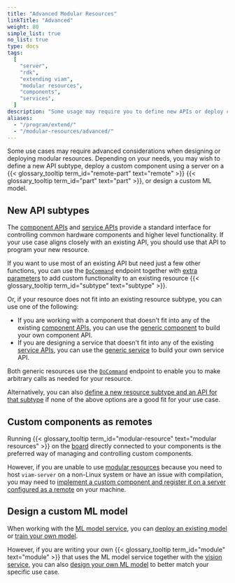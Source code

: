 ```yaml
---
title: "Advanced Modular Resources"
linkTitle: "Advanced"
weight: 80
simple_list: true
no_list: true
type: docs
tags:
  [
    "server",
    "rdk",
    "extending viam",
    "modular resources",
    "components",
    "services",
  ]
description: "Some usage may require you to define new APIs or deploy custom components using a server on a remote part"
aliases:
  - "/program/extend/"
  - "/modular-resources/advanced/"
---
```


Some use cases may require advanced considerations when designing or deploying modular resources.
Depending on your needs, you may wish to define a new API subtype, deploy a custom component using a server on a {{< glossary_tooltip term_id="remote-part" text="remote" >}} {{< glossary_tooltip term_id="part" text="part" >}}, or design a custom ML model.

## New API subtypes

The [component APIs](/program/apis/#component-apis) and [service APIs](/program/apis/#service-apis) provide a standard interface for controlling common hardware components and higher level functionality.
If your use case aligns closely with an existing API, you should use that API to program your new resource.

If you want to use most of an existing API but need just a few other functions, you can use the [`DoCommand`](/program/apis/#docommand) endpoint together with [extra parameters](/program/use-extra-params/) to add custom functionality to an existing resource {{< glossary_tooltip term_id="subtype" text="subtype" >}}.

Or, if your resource does not fit into an existing resource subtype, you can use one of the following:

- If you are working with a component that doesn't fit into any of the existing [component APIs](/program/apis/#component-apis), you can use the [generic component](/machine/components/generic/) to build your own component API.
- If you are designing a service that doesn't fit into any of the existing [service APIs](/program/apis/#service-apis), you can use the [generic service](/app/registry/advanced/generic/) to build your own service API.

Both generic resources use the [`DoCommand`](/program/apis/#docommand) endpoint to enable you to make arbitrary calls as needed for your resource.

Alternatively, you can also [define a new resource subtype and an API for that subtype](/app/registry/advanced/create-subtype/) if none of the above options are a good fit for your use case.

## Custom components as remotes

Running {{< glossary_tooltip term_id="modular-resource" text="modular resources" >}} on the [board](/machine/components/board/) directly connected to your components is the preferred way of managing and controlling custom components.

However, if you are unable to use [modular resources](/app/registry/) because you need to host `viam-server` on a non-Linux system or have an issue with compilation, you may need to [implement a custom component and register it on a server configured as a remote](/app/registry/advanced/custom-components-remotes/) on your machine.

## Design a custom ML model

When working with the [ML model service](/ml/), you can [deploy an existing model](/ml/upload-model/) or [train your own model](/app/ml/train-model/).

However, if you are writing your own {{< glossary_tooltip term_id="module" text="module" >}} that uses the ML model service together with the [vision service](/services/vision/), you can also [design your own ML model](/app/registry/advanced/mlmodel-design/) to better match your specific use case.

